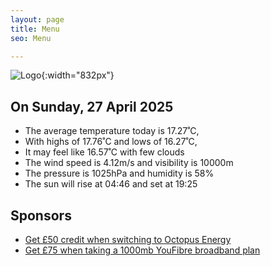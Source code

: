 ```yaml
---
layout: page
title: Menu
seo: Menu

---
```


![Logo](/images/logo.jpg){:width="832px"}

<!-- weather_marker starts -->
## On Sunday, 27 April 2025

- The average temperature today is 17.27˚C,
- With highs of 17.76˚C and lows of 16.27˚C,
- It may feel like 16.57˚C with few clouds
- The wind speed is 4.12m/s and visibility is 10000m
- The pressure is 1025hPa and humidity is 58%
- The sun will rise at 04:46 and set at 19:25

<!-- weather_marker ends -->

## Sponsors

- [Get £50 credit when switching to Octopus Energy](https://bit.ly/3oD1nnS)
- [Get £75 when taking a 1000mb YouFibre broadband plan](https://aklam.io/91zWhU?)
